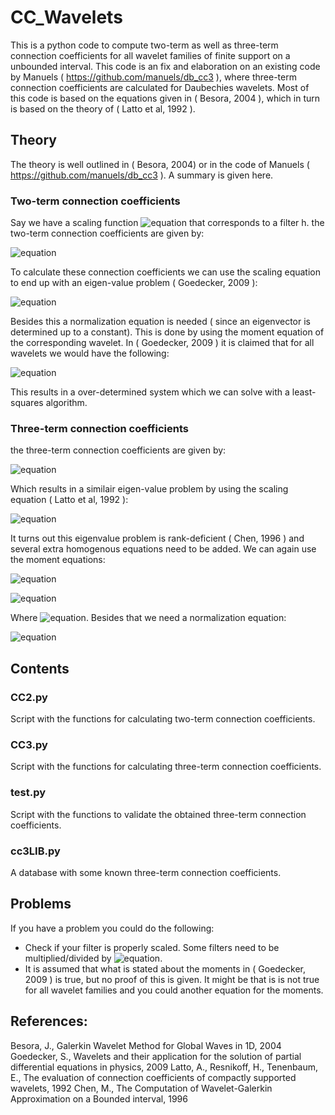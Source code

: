 # CC_Wavelets
This is a python code to compute two-term as well as three-term connection coefficients for all wavelet families of finite support on a unbounded interval. This code is an fix and elaboration on an existing code by Manuels ( https://github.com/manuels/db_cc3 ), where three-term connection coefficients are calculated for Daubechies wavelets. Most of this code is based on the equations given in ( Besora, 2004 ), which in turn is based on the theory of ( Latto et al, 1992 ). 

## Theory
The theory is well outlined in ( Besora, 2004) or in the code of Manuels ( https://github.com/manuels/db_cc3 ). A summary is given here.
### Two-term connection coefficients
Say we have a scaling function ![equation](http://latex.codecogs.com/gif.latex?\phi) that corresponds to a filter h. the two-term connection coefficients are given by:

![equation](http://latex.codecogs.com/gif.latex?\Gamma_{i}^m=\int\phi(x)\frac{d^m\phi_i(x)}{dx^m}dx )

To calculate these connection coefficients we can use the scaling equation to end up with an eigen-value problem ( Goedecker, 2009 ):

![equation](http://latex.codecogs.com/gif.latex?\Gamma_{i}^m=2^m\sum_{j,k}h_jh_k\Gamma_{2i-j+k}^m )

Besides this a normalization equation is needed ( since an eigenvector is determined up to a constant). This is done by using the moment equation of the corresponding wavelet. In ( Goedecker, 2009 ) it is claimed that for all wavelets we would have the following:

![equation](http://latex.codecogs.com/gif.latex?\sum_ii^m\Gamma_i^m=m! )

This results in a over-determined system which we can solve with a least-squares algorithm.

### Three-term connection coefficients
the three-term connection coefficients are given by:

![equation](http://latex.codecogs.com/gif.latex?\Omega_{ij}^{mn}=\int\phi(x)\frac{d^m\phi_i(x)}{dx^m}\frac{d^n\phi_j(x)}{dx^n}dx )

Which results in a similair eigen-value problem by using the scaling equation ( Latto et al, 1992 ):

![equation](http://latex.codecogs.com/gif.latex?\Omega_{lm}^{mn}=2^{m+n-1}\sum_{i,j,k=0}^{N-1}h_ih_jh_k\Omega_{2l+j-i,2m+k-i}^{mn} )

It turns out this eigenvalue problem is rank-deficient ( Chen, 1996 ) and several extra homogenous equations need to be added. We can again use the moment equations:

![equation](http://latex.codecogs.com/gif.latex?0=\sum_jj^q\Omega_{j,1}^{mn} )

![equation](http://latex.codecogs.com/gif.latex?0=\sum_kk^p\Omega_{1,k}^{mn} )

Where ![equation](http://latex.codecogs.com/gif.latex?q<m,p<n ). Besides that we need a normalization equation:

![equation](http://latex.codecogs.com/gif.latex?m!n!=\sum_{j,k}j^mk^n\Omega_{j,k}^{mn} )

## Contents

### CC2.py
Script with the functions for calculating two-term connection coefficients.
### CC3.py
Script with the functions for calculating three-term connection coefficients.
### test.py
Script with the functions to validate the obtained three-term connection coefficients.
### cc3LIB.py
A database with some known three-term connection coefficients.


## Problems
If you have a problem you could do the following:
- Check if your filter is properly scaled. Some filters need to be multiplied/divided by ![equation](http://latex.codecogs.com/gif.latex?\sqrt{2} ).
- It is assumed that what is stated about the moments in ( Goedecker, 2009 ) is true, but no proof of this is given. It might be that is is not true for all wavelet families and you could another equation for the moments.





## References:
Besora, J., Galerkin Wavelet Method for Global Waves in 1D, 2004
Goedecker, S., Wavelets and their application for the solution of partial differential equations in physics, 2009
Latto, A., Resnikoff, H., Tenenbaum, E., The evaluation of connection coefficients of compactly supported wavelets, 1992
Chen, M., The Computation of Wavelet-Galerkin Approximation on a Bounded interval, 1996
